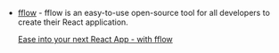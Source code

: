 - [fflow](https://github.com/oslabs-beta/fflow) - fflow is an easy-to-use open-source tool for all developers to create their React application.

    [Ease into your next React App - with fflow](https://jpino831.medium.com/ease-into-your-next-react-app-with-fflow-f60c5a899817)
